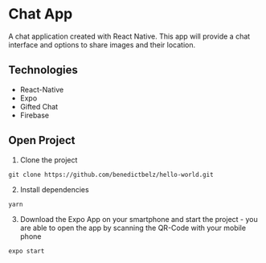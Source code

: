 # Chat App

A chat application created with React Native. This app will provide a chat interface and options to share images and their location.

## Technologies

- React-Native
- Expo
- Gifted Chat
- Firebase

## Open Project

1. Clone the project

```
git clone https://github.com/benedictbelz/hello-world.git
```

2. Install dependencies

```
yarn
```

3. Download the Expo App on your smartphone and start the project - you are able to open the app by scanning the QR-Code with your mobile phone

```
expo start
```